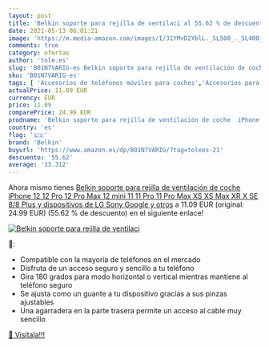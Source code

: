```yaml
---
layout: post
title: 'Belkin soporte para rejilla de ventilaci al 55.62 % de descuento'
date: 2021-05-13 06:01:21
image: 'https://m.media-amazon.com/images/I/31YMvD2YblL._SL500_._SL400_.jpg'
comments: true
category: ofertas
author: 'tole.es'
slug: 'B01N7VARIG-es Belkin soporte para rejilla de ventilación de coche iPhone...'
sku: 'B01N7VARIG-es'
tags: [ 'Accesorios de teléfonos móviles para coches','Accesorios para móviles','Comunicación móvil y accesorios','Cunas de teléfonos móviles para coches','Electrónica','belkin','iphone', ]
actualPrice: 11.09 EUR
currency: EUR
price: 11.09
comparePrice: 24.99 EUR
prodname: 'Belkin soporte para rejilla de ventilación de coche  iPhone 12  12 Pro  12 Pro Max  12 mini  11  11 Pro  11 Pro Max  XS  XS Max  XR  X  SE  8/8 Plus y dispositivos de LG  Sony  Google y otros'
country: 'es'
flag: '🇪🇸'
brand: 'Belkin'
buyurl: 'https://www.amazon.es/dp/B01N7VARIG/?tag=tolees-21'
descuento: '55.62'
average: '13.312'
---
```


Ahora mismo tienes [Belkin soporte para rejilla de ventilación de coche  iPhone 12  12 Pro  12 Pro Max  12 mini  11  11 Pro  11 Pro Max  XS  XS Max  XR  X  SE  8/8 Plus y dispositivos de LG  Sony  Google y otros](https://www.amazon.es/dp/B01N7VARIG/?tag=tolees-21) a 11.09 EUR (original: 24.99 EUR) (55.62 %  de descuento) en el siguiente enlace!

[![Belkin soporte para rejilla de ventilaci](https://m.media-amazon.com/images/I/31YMvD2YblL._SL500_._SL400_.jpg)](https://www.amazon.es/dp/B01N7VARIG/?tag=tolees-21)

🔎:

- Compatible con la mayoría de teléfonos en el mercado
- Disfruta de un acceso seguro y sencillo a tu teléfono
- Gira 180 grados para modo horizontal o vertical mientras mantiene al teléfono seguro
- Se ajusta como un guante a tu dispositivo gracias a sus pinzas ajustables
- Una agarradera en la parte trasera permite un acceso al cable muy sencillo

[🛒 Visítala!!!](https://www.amazon.es/dp/B01N7VARIG/?tag=tolees-21)
